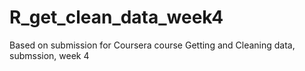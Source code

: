 # R_get_clean_data_week4
Based on submission for Coursera course Getting and Cleaning data, submssion, week 4
